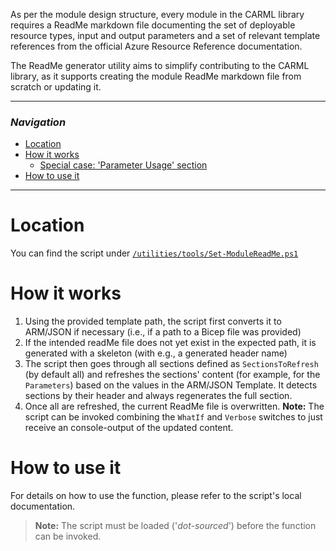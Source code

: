 As per the module design structure, every module in the CARML library requires a ReadMe markdown file documenting the set of deployable resource types, input and output parameters and a set of relevant template references from the official Azure Resource Reference documentation.

The ReadMe generator utility aims to simplify contributing to the CARML library, as it supports creating the module ReadMe markdown file from scratch or updating it.

---

### _Navigation_

- [Location](#location)
- [How it works](#how-it-works)
  - [Special case: 'Parameter Usage' section](#special-case-parameter-usage-section)
- [How to use it](#how-to-use-it)

---
# Location

You can find the script under [`/utilities/tools/Set-ModuleReadMe.ps1`](https://github.com/Azure/ResourceModules/blob/main/utilities/tools/Set-ModuleReadMe.ps1)

# How it works

1. Using the provided template path, the script first converts it to ARM/JSON if necessary (i.e., if a path to a Bicep file was provided)
1. If the intended readMe file does not yet exist in the expected path, it is generated with a skeleton (with e.g., a generated header name)
1. The script then goes through all sections defined as `SectionsToRefresh` (by default all) and refreshes the sections' content (for example, for the `Parameters`) based on the values in the ARM/JSON Template. It detects sections by their header and always regenerates the full section.
1. Once all are refreshed, the current ReadMe file is overwritten. **Note:** The script can be invoked combining the `WhatIf` and `Verbose` switches to just receive an console-output of the updated content.

# How to use it

For details on how to use the function, please refer to the script's local documentation.
> **Note:** The script must be loaded ('*dot-sourced*') before the function can be invoked.
